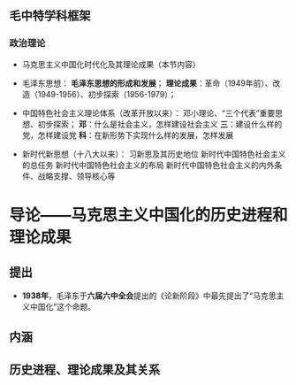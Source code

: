 ## 毛中特学科框架
### 政治理论
- 马克思主义中国化时代化及其理论成果（本节内容）

- 毛泽东思想：
**毛泽东思想的形成和发展**； 
 **理论成果**：革命（1949年前）、改造（1949-1956）、初步探索（1956-1979）；

- 中国特色社会主义理论体系（改革开放以来）：
邓小理论、“三个代表”重要思想、初步探索；
**邓**：什么是社会主义，怎样建设社会主义
**三**：建设什么样的党，怎样建设党
**科**：在新形势下实现什么样的发展，怎样发展

- 新时代新思想（十八大以来）：
习新思及其历史地位
新时代中国特色社会主义的总任务
新时代中国特色社会主义的布局
新时代中国特色社会主义的内外条件、战略支撑、领导核心等


# 导论——马克思主义中国化的历史进程和理论成果

## 提出
- **1938年**，毛泽东于**六届六中全会**提出的《论新阶段》中最先提出了“马克思主义中国化”这个命题。
## 内涵


## 历史进程、理论成果及其关系



<!--stackedit_data:
eyJoaXN0b3J5IjpbMjEyMzA2MDc2LDIwNjM1MTI1OTddfQ==
-->